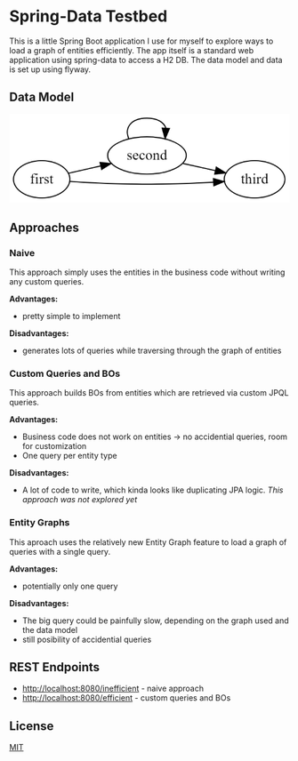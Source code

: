 # Spring-Data Testbed

This is a little Spring Boot application I use for myself to explore ways to load a graph of entities efficiently.
The app itself is a standard web application using spring-data to access a H2 DB. The data model and data is set up using flyway. 

## Data Model
![Alt text](datamodel.png)

## Approaches

### Naive
This approach simply uses the entities in the business code without writing any custom queries.

**Advantages:**

- pretty simple to implement

**Disadvantages:**

- generates lots of queries while traversing through the graph of entities

### Custom Queries and BOs
This approach builds BOs from entities which are retrieved via custom JPQL queries. 

**Advantages:**

- Business code does not work on entities -> no accidential queries, room for customization 
- One query per entity type

**Disadvantages:**

- A lot of code to write, which kinda looks like duplicating JPA logic. *This approach was not explored yet*


### Entity Graphs
This aproach uses the relatively new Entity Graph feature to load a graph of queries with a single query. 

**Advantages:**

- potentially only one query

**Disadvantages:**

- The big query could be painfully slow, depending on the graph used and the data model
- still posibility of accidential queries

## REST Endpoints
- [http://localhost:8080/inefficient](http://localhost:8080/inefficient) - naive approach
- [http://localhost:8080/efficient](http://localhost:8080/efficient) - custom queries and BOs

## License
[MIT](https://choosealicense.com/licenses/mit/)